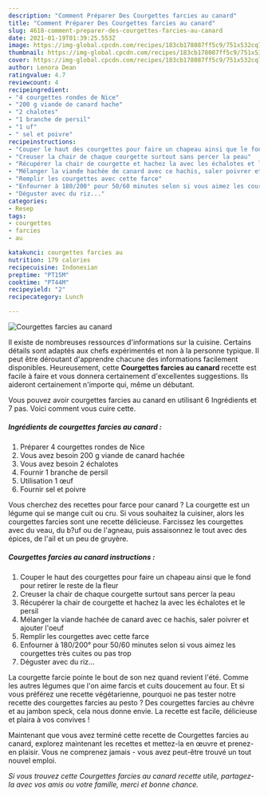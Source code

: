 ```yaml
---
description: "Comment Préparer Des Courgettes farcies au canard"
title: "Comment Préparer Des Courgettes farcies au canard"
slug: 4618-comment-preparer-des-courgettes-farcies-au-canard
date: 2021-01-19T01:39:25.553Z
image: https://img-global.cpcdn.com/recipes/183cb178087ff5c9/751x532cq70/courgettes-farcies-au-canard-photo-principale-de-la-recette.jpg
thumbnail: https://img-global.cpcdn.com/recipes/183cb178087ff5c9/751x532cq70/courgettes-farcies-au-canard-photo-principale-de-la-recette.jpg
cover: https://img-global.cpcdn.com/recipes/183cb178087ff5c9/751x532cq70/courgettes-farcies-au-canard-photo-principale-de-la-recette.jpg
author: Lenora Dean
ratingvalue: 4.7
reviewcount: 4
recipeingredient:
- "4 courgettes rondes de Nice"
- "200 g viande de canard hache"
- "2 chalotes"
- "1 branche de persil"
- "1 uf"
- " sel et poivre"
recipeinstructions:
- "Couper le haut des courgettes pour faire un chapeau ainsi que le fond pour retirer le reste de la fleur"
- "Creuser la chair de chaque courgette surtout sans percer la peau"
- "Récupérer la chair de courgette et hachez la avec les échalotes et le persil"
- "Mélanger la viande hachée de canard avec ce hachis, saler poivrer et ajouter l&#39;oeuf"
- "Remplir les courgettes avec cette farce"
- "Enfourner à 180/200° pour 50/60 minutes selon si vous aimez les courgettes très cuites ou pas trop"
- "Déguster avec du riz..."
categories:
- Resep
tags:
- courgettes
- farcies
- au

katakunci: courgettes farcies au 
nutrition: 179 calories
recipecuisine: Indonesian
preptime: "PT15M"
cooktime: "PT44M"
recipeyield: "2"
recipecategory: Lunch

---
```



![Courgettes farcies au canard](https://img-global.cpcdn.com/recipes/183cb178087ff5c9/751x532cq70/courgettes-farcies-au-canard-photo-principale-de-la-recette.jpg)

Il existe de nombreuses ressources d'informations sur la cuisine. Certains détails sont adaptés aux chefs expérimentés et non à la personne typique. Il peut être déroutant d'apprendre chacune des informations facilement disponibles. Heureusement, cette <strong> Courgettes farcies au canard </strong> recette est facile à faire et vous donnera certainement d'excellentes suggestions. Ils aideront certainement n'importe qui, même un débutant.

<!--inarticleads1-->

Vous pouvez avoir courgettes farcies au canard en utilisant 6 Ingrédients et 7 pas. Voici comment vous cuire cette.

##### Ingrédients de courgettes farcies au canard :

1. Préparer 4 courgettes rondes de Nice
1. Vous avez besoin 200 g viande de canard hachée
1. Vous avez besoin 2 échalotes
1. Fournir 1 branche de persil
1. Utilisation 1 œuf
1. Fournir  sel et poivre


Vous cherchez des recettes pour farce pour canard ? La courgette est un légume qui se mange cuit ou cru. Si vous souhaitez la cuisiner, alors les courgettes farcies sont une recette délicieuse. Farcissez les courgettes avec du veau, du b?uf ou de l&#39;agneau, puis assaisonnez le tout avec des épices, de l&#39;ail et un peu de gruyère. 

<!--inarticleads2-->

##### Courgettes farcies au canard instructions :

1. Couper le haut des courgettes pour faire un chapeau ainsi que le fond pour retirer le reste de la fleur
1. Creuser la chair de chaque courgette surtout sans percer la peau
1. Récupérer la chair de courgette et hachez la avec les échalotes et le persil
1. Mélanger la viande hachée de canard avec ce hachis, saler poivrer et ajouter l&#39;oeuf
1. Remplir les courgettes avec cette farce
1. Enfourner à 180/200° pour 50/60 minutes selon si vous aimez les courgettes très cuites ou pas trop
1. Déguster avec du riz...


La courgette farcie pointe le bout de son nez quand revient l&#39;été. Comme les autres légumes que l&#39;on aime farcis et cuits doucement au four. Et si vous préférez une recette végétarienne, pourquoi ne pas tester notre recette des courgettes farcies au pesto ? Des courgettes farcies au chèvre et au jambon speck, cela nous donne envie. La recette est facile, délicieuse et plaira à vos convives ! 

<!--inarticleads1-->

<p>
Maintenant que vous avez terminé cette recette de Courgettes farcies au canard, explorez maintenant les recettes et mettez-la en œuvre et prenez-en plaisir. Vous ne comprenez jamais - vous avez peut-être trouvé un tout nouvel emploi.
</p>

<p>
<i>Si vous trouvez cette Courgettes farcies au canard recette utile, partagez-la avec vos amis ou votre famille, merci et bonne chance.</i>
</p>
